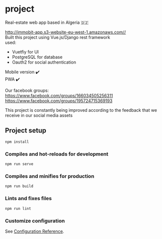 # project
Real-estate web app based in Algeria :algeria:</br>

http://immobit-app.s3-website-eu-west-1.amazonaws.com//</br>
Built this project using Vue.js/Django rest framework\
used:
- Vuetfiy for UI
- PostgreSQL for database
- Oauth2 for social authentication 

Mobile version :heavy_check_mark: </br>
PWA :heavy_check_mark:</br>

Our facebook groups:</br>
https://www.facebook.com/groups/166034505256311 </br>
https://www.facebook.com/groups/195724715369193 </br>

This project is constantly being improved according to the feedback that we receive in our social media assets

## Project setup
```
npm install
```

### Compiles and hot-reloads for development
```
npm run serve
```

### Compiles and minifies for production
```
npm run build
```

### Lints and fixes files
```
npm run lint
```

### Customize configuration
See [Configuration Reference](https://cli.vuejs.org/config/).
